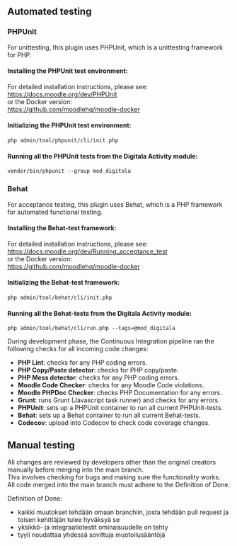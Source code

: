 ## Automated testing

### PHPUnit

For unittesting, this plugin uses PHPUnit, which is a unittesting framework for PHP.

#### Installing the PHPUnit test environment:

For detailed installation instructions, please see:   
https://docs.moodle.org/dev/PHPUnit   
or the Docker version:   
https://github.com/moodlehq/moodle-docker   

#### Initializing the PHPUnit test environment:

`php admin/tool/phpunit/cli/init.php`

#### Running all the PHPUnit tests from the Digitala Activity module:

`vendor/bin/phpunit --group mod_digitala`

### Behat

For acceptance testing, this plugin uses Behat, which is a PHP framework for automated functional testing. 

#### Installing the Behat-test framework:

For detailed installation instructions, please see:   
https://docs.moodle.org/dev/Running_acceptance_test   
or the Docker version:   
https://github.com/moodlehq/moodle-docker   

#### Initializing the Behat-test framework:

`php admin/tool/behat/cli/init.php`

#### Running all the Behat-tests from the Digitala Activity module:

`php admin/tool/behat/cli/run.php --tags=@mod_digitala`

During development phase, the Continuous Integration pipeline ran the following checks for all incoming code changes:

- **PHP Lint**: checks for any PHP coding errors.
- **PHP Copy/Paste detector**: checks for PHP copy/paste.
- **PHP Mess detector**: checks for any PHP coding errors.
- **Moodle Code Checker**: checks for any Moodle Code violations.
- **Moodle PHPDoc Checker**: checks PHP Documentation for any errors.
- **Grunt**: runs Grunt (Javascript task runner) and checks for any errors.
- **PHPUnit**: sets up a PHPUnit container to run all current PHPUnit-tests.
- **Behat**: sets up a Behat container to run all current Behat-tests.
- **Codecov**: upload into Codecov to check code coverage changes.

## Manual testing

All changes are reviewed by developers other than the original creators manually before merging into the main branch.  
This involves checking for bugs and making sure the functionality works.  
All code merged into the main branch must adhere to the Definition of Done.

Definition of Done:  
* kaikki muutokset tehdään omaan branchiin, josta tehdään pull request ja toisen kehittäjän tulee hyväksyä se
* yksikkö- ja integraatiotestit ominaisuudelle on tehty
* tyyli noudattaa yhdessä sovittuja muotoilusääntöjä



